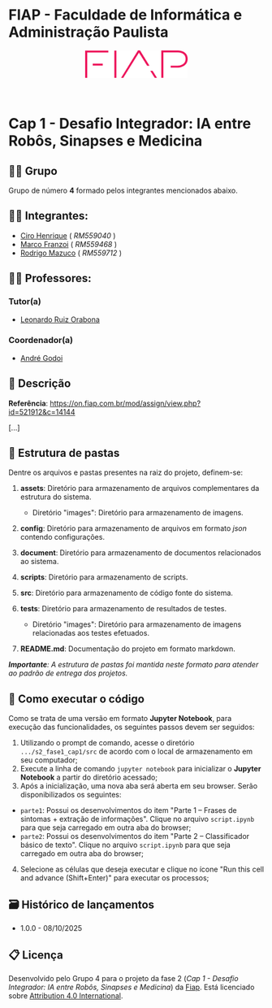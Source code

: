 # FIAP - Faculdade de Informática e Administração Paulista

<p align="center">
<a href= "https://www.fiap.com.br/"><img src="assets/images/logo-fiap.png" alt="FIAP - Faculdade de Informática e Admnistração Paulista" border="0" width=40% height=40%></a>
</p>

<br>

# Cap 1 - Desafio Integrador: IA entre Robôs, Sinapses e Medicina

## 👨‍👩 Grupo

Grupo de número <b>4</b> formado pelos integrantes mencionados abaixo.

## 👨‍🎓 Integrantes: 
- <a href="https://www.linkedin.com/in/cirohenrique/">Ciro Henrique</a> ( <i>RM559040</i> )
- <a href="https://www.linkedin.com/in/marcofranzoi/">Marco Franzoi</a> ( <i>RM559468</i> )
- <a href="https://www.linkedin.com/in/rodrigo-mazuco-16749b37/">Rodrigo Mazuco</a> ( <i>RM559712</i> )

## 👩‍🏫 Professores:

### Tutor(a) 
- <a href="https://www.linkedin.com/in/leonardoorabona/">Leonardo Ruiz Orabona</a>

### Coordenador(a)
- <a href="https://www.linkedin.com/in/profandregodoi/">André Godoi</a>

## 📜 Descrição

<b>Referência</b>: https://on.fiap.com.br/mod/assign/view.php?id=521912&c=14144

[...]

## 📁 Estrutura de pastas

Dentre os arquivos e pastas presentes na raiz do projeto, definem-se:

1. <b>assets</b>: Diretório para armazenamento de arquivos complementares da estrutura do sistema.
    - Diretório "images": Diretório para armazenamento de imagens.

2. <b>config</b>: Diretório para armazenamento de arquivos em formato <i>json</i> contendo configurações.

3. <b>document</b>: Diretório para armazenamento de documentos relacionados ao sistema.

4. <b>scripts</b>: Diretório para armazenamento de scripts.

5. <b>src</b>: Diretório para armazenamento de código fonte do sistema.

6. <b>tests</b>: Diretório para armazenamento de resultados de testes.
    - Diretório "images": Diretório para armazenamento de imagens relacionadas aos testes efetuados.

7. <b>README.md</b>: Documentação do projeto em formato markdown.

<i><strong>Importante</strong>: A estrutura de pastas foi mantida neste formato para atender ao padrão de entrega dos projetos.</i>

## 🔧 Como executar o código

Como se trata de uma versão em formato <strong>Jupyter Notebook</strong>, para execução das funcionalidades, os seguintes passos devem ser seguidos:

1. Utilizando o prompt de comando, acesse o diretório `.../s2_fase1_cap1/src` de acordo com o local de armazenamento em seu computador;
2. Execute a linha de comando `jupyter notebook` para inicializar o <strong>Jupyter Notebook</strong> a partir do diretório acessado;
3. Após a inicialização, uma nova aba será aberta em seu browser. Serão disponibilizados os seguintes:
- `parte1`: Possui os desenvolvimentos do item "Parte 1 – Frases de sintomas + extração de informações". Clique no arquivo `script.ipynb` para que seja carregado em outra aba do browser;
- `parte2`: Possui os desenvolvimentos do item "Parte 2 – Classificador básico de texto". Clique no arquivo `script.ipynb` para que seja carregado em outra aba do browser;
4. Selecione as células que deseja executar e clique no ícone "Run this cell and advance (Shift+Enter)" para executar os processos;

## 🗃 Histórico de lançamentos

* 1.0.0 - 08/10/2025

## 📋 Licença

Desenvolvido pelo Grupo 4 para o projeto da fase 2 (<i>Cap 1 - Desafio Integrador: IA entre Robôs, Sinapses e Medicina</i>) da <a rel="cc:attributionURL dct:creator" property="cc:attributionName" href="https://fiap.com.br">Fiap</a>. Está licenciado sobre <a href="http://creativecommons.org/licenses/by/4.0/?ref=chooser-v1" target="_blank" rel="license noopener noreferrer" style="display:inline-block;">Attribution 4.0 International</a>.</p>